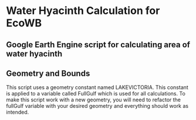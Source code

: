 # Water Hyacinth Calculation for EcoWB

## Google Earth Engine script for calculating area of water hyacinth

## Geometry and Bounds
This script uses a geometry constant named LAKEVICTORIA. This constant is applied to a variable called FullGulf which is used for all calculations. To make this script work with a new geometry, you will need to refactor the fullGulf variable with your desired geometry and everything should work as intended.
